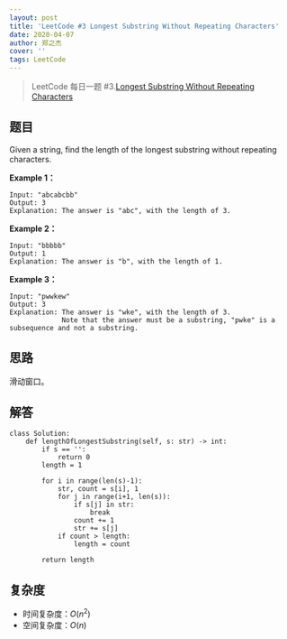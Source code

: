```yaml
---
layout: post
title: 'LeetCode #3 Longest Substring Without Repeating Characters'
date: 2020-04-07
author: 郑之杰
cover: ''
tags: LeetCode
---
```


> LeetCode 每日一题 #3.[Longest Substring Without Repeating Characters](https://leetcode-cn.com/problems/longest-substring-without-repeating-characters/)

## 题目
Given a string, find the length of the longest substring without repeating characters.

**Example 1：**
```
Input: "abcabcbb"
Output: 3 
Explanation: The answer is "abc", with the length of 3.
```

**Example 2：**
```
Input: "bbbbb"
Output: 1
Explanation: The answer is "b", with the length of 1.
```

**Example 3：**
```
Input: "pwwkew"
Output: 3
Explanation: The answer is "wke", with the length of 3. 
             Note that the answer must be a substring, "pwke" is a subsequence and not a substring.
```

## 思路
滑动窗口。

## 解答
```
class Solution:
    def lengthOfLongestSubstring(self, s: str) -> int:
        if s == '':
            return 0
        length = 1

        for i in range(len(s)-1):
            str, count = s[i], 1
            for j in range(i+1, len(s)):
                if s[j] in str:
                    break
                count += 1
                str += s[j]
            if count > length:
                length = count
        
        return length
```

## 复杂度
- 时间复杂度：$O(n^2)$
- 空间复杂度：$O(n)$